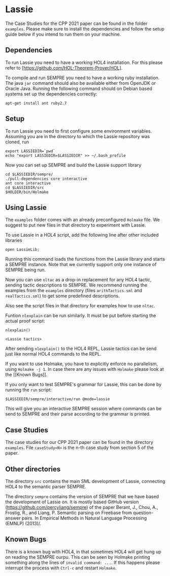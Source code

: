 # Lassie

The Case Studies for the CPP 2021 paper can be found in the folder `examples`.
Please make sure to install the dependencies and follow the setup guide below if
you intend to run them on your machine.

## Dependencies

To run Lassie you need to have a working HOL4 installation.
For this please refer to [https://github.com/HOL-Theorem-Prover/HOL].

To compile and run SEMPRE you need to have a working ruby installation.
The java `jar` command should also be available either from OpenJDK or Oracle Java.
Running the following command should on Debian based systems set up the dependencies correctly:

    apt-get install ant ruby2.7

## Setup

To run Lassie you need to first configure some environment variables.
Assuming you are in the directory to which the Lassie repository was cloned, run

    export LASSIEDIR=`pwd`
    echo "export LASSIEDIR=$LASSIEDIR" >> ~/.bash_profile

Now you can set up SEMPRE and build the Lassie support library

    cd $LASSIEDIR/sempre/
    ./pull-dependencies core interactive
    ant core interactive
    cd $LASSIEDIR/src
    $HOLDIR/bin/Holmake

## Using Lassie

The `examples` folder comes with an already preconfigured `Holmake` file. We
suggest to put new files in that directory to experiment with Lassie.

To use Lassie in a HOL4 script, add the following line after other included
libraries

    open LassieLib;

Running this command loads the functions from the Lassie library and starts
a SEMPRE instance.
Note that we currently support only one instance of SEMPRE being run.

Now you can use `nltac` as a drop-in replacement for any HOL4 tactic, sending
tactic descriptions to SEMPRE.
We recommend running the examples from the `examples` directory (files
`arithTactics.sml` and `realTactics.sml`) to get some predefined descriptions.

Also see the script files in that directory for examples how to use `nltac`.

Funtion `nlexplain` can be run similarly.
It must be put before starting the actual proof script:

    nlexplain()

    <Lassie tactics>

After sending `nlexplain()` to the HOL4 REPL, Lassie tactics can be send just
like normal HOL4 commands to the REPL.

If you want to use Holmake, you have to explicitly enforce no parallelism, using
`Holmake -j 1`.
In case there are any issues with `Holmake` please look at the [[Known Bugs]].

If you only want to test SEMPRE's grammar for Lassie, this can be done by running
the `run` script:

    $LASSIEDIR/sempre/interactive/run @mode=lassie

This will give you an interactive SEMPRE session where commands can be send to
SEMPRE and their parse according to the grammar is printed.

## Case Studies

The case studies for our CPP 2021 paper can be found in the directory `examples`.
File `caseStudy<N>` is the n-th case study from section 5 of the paper.


## Other directories

The directory `src` contains the main SML development of Lassie, connecting HOL4
to the semantic parser SEMPRE.

The directory `sempre` contains the version of SEMPRE that we have based the
development of Lassie on.
It is mostly based GitHub version (https://github.com/percyliang/sempre) of the paper
Berant, J., Chou, A., Frostig, R., and Liang, P. Semantic parsing on
Freebase from question-answer pairs. In Empirical Methods in Natural
Language Processing (EMNLP) (2013)/.

## Known Bugs

There is a known bug with HOL4, in that sometimes HOL4 will get hung up on
reading the SEMPRE ourpu.
This can be seen by Holmake printing something along the lines of `invalid command: ...`.
If this happens please interrupt the process with `Ctrl-c` and restart `Holmake`.
